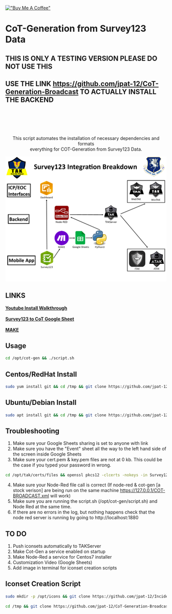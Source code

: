 [!["Buy Me A Coffee"](https://www.buymeacoffee.com/assets/img/custom_images/orange_img.png)](https://www.buymeacoffee.com/jpat)
# CoT-Generation from Survey123 Data #

## THIS IS ONLY A TESTING VERSION PLEASE DO NOT USE THIS 
## USE THE LINK https://github.com/jpat-12/CoT-Generation-Broadcast TO ACTUALLY INSTALL THE BACKEND
<br /><br /><br /><br />

<p align="center"> This script automates the installation of necessary dependencies and formats <br />
everything for COT-Generation from Survey123 Data. </p>

![CoTBreakdown](img/CoTBreakdown.png?raw=true "CoTBreakdown")


## LINKS ## 
**[Youtube Install Walkthrough](https://www.youtube.com/watch?v=eMRZVkyE-1U)** <br /><br />
**[Survey123 to CoT Google Sheet](https://docs.google.com/spreadsheets/d/1MoyjPxG49XpDrhbqdJYYgW4T7DQ8FachH2EN8Wm-N4o)** <br /><br />
**[MAKE](https://us1.make.com/)**<br />


## Usage ##
```bash
cd /opt/cot-gen && ./script.sh
```

## Centos/RedHat Install ##
```bash
sudo yum install git && cd /tmp && git clone https://github.com/jpat-12/CoT-Generation-Broadcast.git && cd CoT-Generation-Broadcast && chmod +x centos.sh && ./centos.sh && cd /opt/cot-gen
```
## Ubuntu/Debian Install ##
```bash
sudo apt install git && cd /tmp && git clone https://github.com/jpat-12/CoT-Generation-Broadcast.git && cd CoT-Generation-Broadcast && chmod +x ubuntu.sh && ./ubuntu.sh && cd /opt/cot-gen
```

## Troubleshooting ##
1. Make sure your Google Sheets sharing is set to anyone with link 
2. Make sure you have the "Event" sheet all the way to the left hand side of the screen inside Google Sheets 
3. Make sure your cert.pem & key.pem files are not at 0 kb. This could be the case if you typed your password in wrong.
```bash
cd /opt/tak/certs/files && openssl pkcs12 -clcerts -nokeys -in Survey123.p12 -out Survey123.cert.pem && openssl pkcs12 -nocerts -nodes -in Survey123.p12 -out Survey123.key.pem

``` 
4. Make sure your Node-Red file call is correct (If node-red & cot-gen [a stock verison] are being run on the same machine https://127.0.0.1/COT-BROADCAST.xml will work)
5. Make sure you are running the script.sh (/opt/cot-gen/script.sh) and Node Red at the same time. 
6. If there are no errors in the log, but nothing happens check that the node red server is running by going to http://localhost:1880




## TO DO ##
1. Push iconsets automatically to TAKServer
2. Make Cot-Gen a service enabled on startup 
3. Make Node-Red a service for Centos7 installer
4. Customization Video (Google Sheets)
5. Add image in terminal for iconset creation scripts




## Iconset Creation Script ## 
```bash
sudo mkdir -p /opt/icons && git clone https://github.com/jpat-12/Incident-Icons.git /opt/icons
```
```bash
cd /tmp && git clone https://github.com/jpat-12/CoT-Generation-Broadcast.git && cd CoT-Generation-Broadcast && cd iconset && chmod +x iconset-gen.sh && ./iconset-gen.sh
